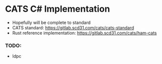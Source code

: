 # CATS C# Implementation
* Hopefully will be complete to standard
* CATS standard: https://gitlab.scd31.com/cats/cats-standard
* Rust reference implementation: https://gitlab.scd31.com/cats/ham-cats

### TODO:
* ldpc
